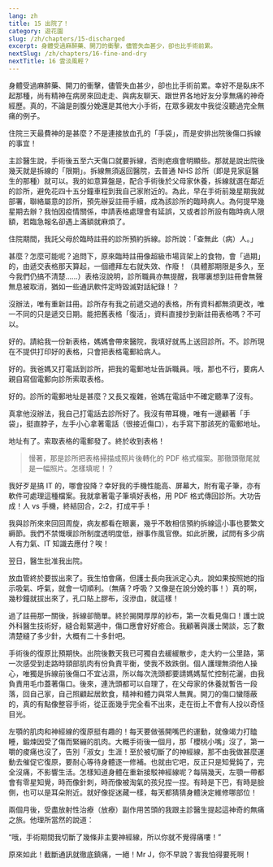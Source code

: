 ```yaml
---
lang: zh
title: 15 出院了！
category: 遊花園
slug: /zh/chapters/15-discharged
excerpt: 身體受過麻醉藥、開刀的衝擊，儘管失血甚少，卻也比手術前累。
nextSlug: /zh/chapters/16-fine-and-dry
nextTitle: 16 雲淡風輕？
---
```


<p class="cn">身體受過麻醉藥、開刀的衝擊，儘管失血甚少，卻也比手術前累。幸好不是臥床不起那種，尚有精神在病房來回走走、與病友聊天、跟世界各地好友分享無痛的神奇經歷。真的，不論是剖腹分娩還是其他大小手術，在眾多親友中我從沒聽過完全無痛的例子。

<p class="cn">住院三天最費神的是甚麼？不是連接放血孔的「手袋」，而是安排出院後傷口拆線的事宜！

<p class="cn">主診醫生說，手術後五至六天傷口就要拆線，否則疤痕會明顯些。那就是說出院後幾天就是拆線的「限期」。拆線無須返回醫院，去普通 NHS 診所（即是見家庭醫生的那種）就可以。我的如意算盤是，配合手術後於父母家休養，拆線就選在鄰近的診所，避免花四十五分鐘車程到我自己家附近的。為此，早在手術前幾星期我就部署，聯絡屬意的診所，預先辦妥註冊手續，成為該診所的臨時病人。為何提早幾星期去辦？我怕因疫情關係，申請表格處理會有延誤，又或者診所設有臨時病人限額，若臨急報名卻遇上滿額就麻煩了。

<p class="cn">住院期間，我託父母於臨時註冊的診所預約拆線。診所說：「查無此（病）人。」

<p class="cn">甚麼？怎麼可能呢？追問下，原來臨時註冊像超級市場貨架上的食物，會「過期」的，由遞交表格那天算起，一個禮拜左右就失效、作廢！（具體那期限是多久，至今我們仍搞不清楚......）表格沒說明，診所職員亦無提醒，我哪裏想到註冊會無聲無息被取消，猶如一些通訊軟件定時毀滅對話紀錄！？

<p class="cn">沒辦法，唯有重新註冊。診所存有我之前遞交過的表格，所有資料都無須更改，唯一不同的只是遞交日期。能把舊表格「復活」，資料直接抄到新註冊表格嗎？不可以。

<p class="cn">好的。請給我一份新表格，媽媽會帶來醫院，我填好就馬上送回診所。不。診所現在不提供打印好的表格，只會把表格電郵給病人。

<p class="cn">好的。我爸媽又打電話到診所，把我的電郵地址告訴職員。哦，那也不行，要病人親自寫個電郵向診所索取表格。

<p class="cn">好的。診所的電郵地址是甚麼？又長又複雜，爸媽在電話中不確定聽準了沒有。

<p class="cn">真拿他沒辦法，我自己打電話去診所好了。我沒有帶耳機，唯有一邊顧著「手袋」，挺直脖子，左手小心拿著電話（很接近傷口），右手寫下那該死的電郵地址。

<p class="cn">地址有了。索取表格的電郵發了。終於收到表格！

<blockquote class="cn">慢著，那是診所把表格掃描成照片後轉化的 PDF 格式檔案。那徹頭徹尾就是一幅照片。怎樣填呢！？</blockquote>

<p class="cn">我好歹是搞 IT 的，哪會投降？幸好我的手機性能高、屏幕大，附有電子筆，亦有軟件可處理這種檔案。我就拿著電子筆填好表格，用 PDF 格式傳回診所。大功告成！人 vs 手機，終結回合，2:2，打成平手！

<p class="cn">我與診所來來回回周旋，病友都看在眼裏，幾乎不敢相信預約拆線這小事也要繁文縟節。我們不禁慨嘆診所制度透明度低，辦事作風官僚。如此折騰，試問有多少病人有力氣、IT 知識去應付？唉！

<p class="cn">翌日，醫生批准我出院。

<p class="cn">放血管終於要拔出來了。我生怕會痛，但護士長向我派定心丸，說如果按照她的指示吸氣、呼氣，就會一切順利。（無痛？呼吸？又像是在說分娩的事！）真的啊，幾秒鐘就拔出來了，孔口貼上膠布，沒滲血，就這樣！

<p class="cn">過了註冊那一關後，拆線卻簡單。終於揭開厚厚的紗布，第一次看見傷口！護士說外科醫生技術好，縫合鬆緊適中，傷口應會好好癒合。我顧著與護士閑談，忘了數清楚縫了多少針，大概有二十多針吧。

<p class="cn">手術後的復原比預期快。出院後數天我已可獨自去緩緩散步，走大約一公里路，第一次感受到走路時頸部肌肉有份負責平衡，使我不致跌倒。個人護理無須他人操心，唯獨是拆線前後傷口不宜沾濕，所以每次洗頭都要請媽媽幫忙控制花灑，由我負責用毛巾蓋著傷口。後來，連洗頭都可以自理了，在父母家的休養就暫告一段落，回自己家，自己照顧起居飲食，精神和體力與常人無異。開刀的傷口蠻隱蔽的，真的有點像整容手術，從正面幾乎完全看不出來，走在街上不會有人投以奇怪目光。

<p class="cn">左顎的肌肉和神經線的復原挺有趣的！每天要做張開嘴巴的運動，就像竭力打瞌睡，鍛煉因受了傷而緊繃的肌肉。大概手術後一個月，那「櫻桃小嘴」沒了，第一嚼的痠痛也沒了，告別「淑女」生涯！至於被切斷了的神經線，那不由我做甚麼運動去催促它復原，要耐心等待身體逐一修補。也就由它吧，反正只是知覺鈍了，完全沒痛，不影響生活。怎樣知道身體在重新接駁神經線呢？每隔幾天，左顎一帶都會有零星知覺，時而像針刺，時而像被淘氣的孩兒捏一捏。有時是下巴，有時是臉側，也可以是耳朵附近。就好像捉迷藏一樣，每天都猜猜身體決定維修哪部位！

<p class="cn">兩個月後，受盡放射性治療（放療）副作用苦頭的我跟主診醫生提起這神奇的無痛之旅。他理所當然的說道：

<q class="cn">哦，手術期間我切斷了幾條非主要神經線，所以你就不覺得痛嘍！

<p class="cn">原來如此！截斷通訊就徹底鎮痛，一絕！Mr J，你不早說？害我怕得要死啊！
